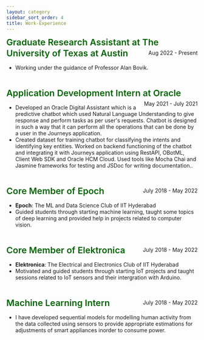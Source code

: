 ```yaml
---
layout: category
sidebar_sort_order: 4
title: Work-Experience
---
```


<!-- Content of Work-Experience Page -->
<div markdown=1>
<p></p>
<span style="font-size: 1.45rem; font-weight: 600; color:DarkGreen; line-height: 1.25; margin-top: 1rem; margin-bottom: 0.5rem;"> Graduate Research Assistant at The University of Texas at Austin </span><span style="float: right; line-height: 1.25; margin-top: 0.25rem; margin-bottom: 0.5rem;">Aug 2022 - Present</span>
<ul>
<li>Working under the guidance of Professor Alan Bovik.</li>
</ul>
<br>

<p></p>
<span style="font-size: 1.45rem; font-weight: 600; color:DarkGreen; line-height: 1.25; margin-top: 1rem; margin-bottom: 0.5rem;"> Application Development Intern at Oracle </span><span style="float: right; line-height: 1.25; margin-top: 0.25rem; margin-bottom: 0.5rem;">May 2021 - July 2021</span>
<ul>
<li>Developed an Oracle Digital Assistant which is a predictive chatbot which used Natural Language Understanding to give response and perform tasks as per user's requests. Chatbot is designed in such a way that it can perform all the operations that can be done by a user in the Journeys application.</li>
<li>Created dataset for training chatbot for classifying the intents and identifying key entities. Worked on backend functioning of the chatbot and integrating it with Journeys application using RestAPI, OBotML, Client Web SDK and Oracle HCM Cloud. Used tools like Mocha Chai and Jasmine frameworks for testing and JSDoc for writing documentation..</li>
</ul>
<br>

<span style="font-size: 1.45rem; font-weight: 600; color:DarkGreen; line-height: 1.25; margin-top: 1rem; margin-bottom: 0.5rem;"> Core Member of Epoch </span><span style="float: right; line-height: 1.25; margin-top: 0.25rem; margin-bottom: 0.5rem;">July 2018 - May 2022</span>
<ul>
<li><strong>Epoch</strong>: The ML and Data Science Club of IIT Hyderabad</li>
<li>Guided students through starting machine learning, taught some topics of deep learning and provided help in projects related to computer vision.</li>
</ul>
<br>

<span style="font-size: 1.45rem; font-weight: 600; color:DarkGreen; line-height: 1.25; margin-top: 1rem; margin-bottom: 0.5rem;"> Core Member of Elektronica </span><span style="float: right; line-height: 1.25; margin-top: 0.25rem; margin-bottom: 0.5rem;">July 2018 - May 2022</span>
<ul>
<li><strong>Elektronica</strong>: The Electrical and Electronics Club of IIT Hyderabad</li>
<li>Motivated and guided students through starting IoT projects and taught sessions related to IoT sensors and their intergration with Arduino.</li>
</ul>
<br>

<span style="font-size: 1.45rem; font-weight: 600; color:DarkGreen; line-height: 1.25; margin-top: 1rem; margin-bottom: 0.5rem;"> Machine Learning Intern </span><span style="float: right; line-height: 1.25; margin-top: 0.25rem; margin-bottom: 0.5rem;">July 2018 - May 2022</span>
<ul>
<li>I have developed sequential models for modelling human activity from the data collected using sensors to provide appropriate estimations for adjustments of smart appliances inorder to consume power.</li>
</ul>
</div>